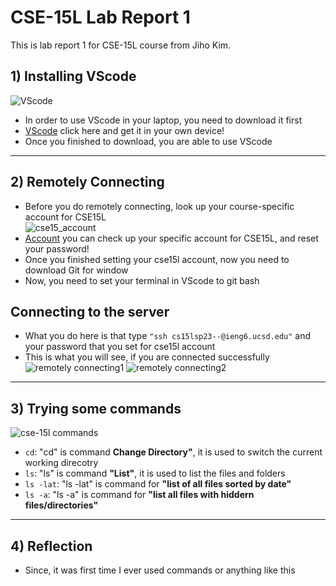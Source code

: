 # CSE-15L Lab Report 1
This is lab report 1 for CSE-15L course from Jiho Kim.
## 1) Installing VScode
![VScode](https://user-images.githubusercontent.com/129816454/230739254-a70aaea1-4afb-451b-b9c2-8195380fbf25.png)    
* In order to use VScode in your laptop, you need to download it first    
* [VScode](https://code.visualstudio.com/) click here and get it in your own device!
* Once you finished to download, you are able to use VScode
---
## 2) Remotely Connecting
* Before you do remotely connecting, look up your course-specific account for CSE15L    
![cse15_account](https://user-images.githubusercontent.com/129816454/230739792-dfb4f098-e992-4ef0-b07f-cccc64bee449.png)
* [Account](https://sdacs.ucsd.edu/~icc/index.php) you can check up your specific account for CSE15L, and reset your password!
* Once you finished setting your cse15l account, now you need to download Git for window
* Now, you need to set your terminal in VScode to git bash
## Connecting to the server
* What you do here is that type `"ssh cs15lsp23--@ieng6.ucsd.edu"` and your password that you set for cse15l account
* This is what you will see, if you are connected successfully    
![remotely connecting1](https://user-images.githubusercontent.com/129816454/230740450-e31f0f80-1510-495a-9ffc-3d5de5974a15.png)
![remotely connecting2](https://user-images.githubusercontent.com/129816454/230740481-16140470-9be3-49d9-9753-dadfe5785552.png)
---
## 3) Trying some commands
![cse-15l commands](https://user-images.githubusercontent.com/129816454/230741524-563b770d-0878-46bc-a5d5-2868b044c386.png)
* `cd`: "cd" is command **Change Directory"**, it is used to switch the current working direcotry
* `ls`: "ls" is command **"List"**, it is used to list the files and folders
* `ls -lat`: "ls -lat" is command for **"list of all files sorted by date"**
* `ls -a`: "ls -a" is command for **"list all files with hiddern files/directories"** 
---
## 4) Reflection
* Since, it was first time I ever used commands or anything like this








